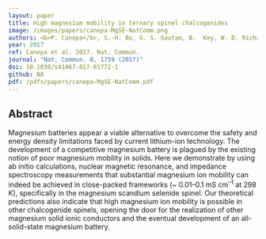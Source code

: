 ```yaml
---
layout: paper
title: High magnesium mobility in ternary spinel chalcogenides
image: /images/papers/canepa-MgSE-NatComm.png
authors: <b>P. Canepa</b>, S.-H. Bo, G. S. Gautam, B.  Key, W. D. Richards, T. Shi, Y. Tian, Y. Wang, J. Li, G. Ceder.
year: 2017
ref: Canepa et al. 2017. Nat. Commun.
journal: "Nat. Commun. 8, 1759 (2017)"
doi: 10.1038/s41467-017-01772-1
github: NA
pdf: /pdfs/papers/canepa-MgSE-NatComm.pdf
---
```


## Abstract

Magnesium batteries appear a viable alternative to overcome the safety and energy density limitations faced by current lithium-ion technology. The development of a competitive magnesium battery is plagued by the existing notion of poor magnesium mobility in solids. Here we demonstrate by using ab initio calculations, nuclear magnetic resonance, and impedance spectroscopy measurements that substantial magnesium ion mobility can indeed be achieved in close-packed frameworks (~ 0.01–0.1 mS cm<sup>–1</sup> at 298 K), specifically in the magnesium scandium selenide spinel. Our theoretical predictions also indicate that high magnesium ion mobility is possible in other chalcogenide spinels, opening the door for the realization of other magnesium solid ionic conductors and the eventual development of an all- solid-state magnesium battery.
